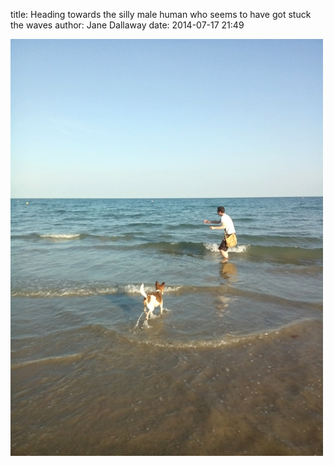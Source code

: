 
title: Heading towards the silly male human who seems to have got stuck the waves
author: Jane Dallaway
date: 2014-07-17 21:49

<div><a href="/media/tp_IMG_20140717_192158.jpg"><img src="/media/tp_thumb_IMG_20140717_192158.jpg" width="500" height="667"/></a></div>


  
      